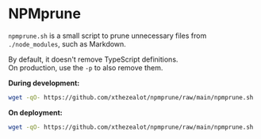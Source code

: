 # NPMprune

`npmprune.sh` is a small script to prune unnecessary files from `./node_modules`, such as Markdown.

By default, it doesn't remove TypeScript definitions.  
On production, use the `-p` to also remove them.

**During development:**

```sh
wget -qO- https://github.com/xthezealot/npmprune/raw/main/npmprune.sh | sh
```

**On deployment:**

```sh
wget -qO- https://github.com/xthezealot/npmprune/raw/main/npmprune.sh | sh -- -p
```
